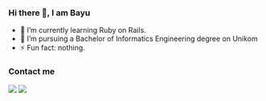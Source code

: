 ### Hi there 👋, I am Bayu

- 🌱 I’m currently learning Ruby on Rails.
- 💼 I’m pursuing a Bachelor of Informatics Engineering degree on Unikom 
- ⚡ Fun fact: nothing. 

### Contact me

<a href="mailto:bayurifkialgh@gmail.com"><img src="https://img.shields.io/badge/-Gmail-red?style=flat&logo=Gmail&logoColor=white"/></a>
<a href="https://t.me/BayuRifkiAlghifari"><img src="https://img.shields.io/badge/-Telegram-0077B5?style=flat&logo=Telegram&logoColor=white"/></a>

